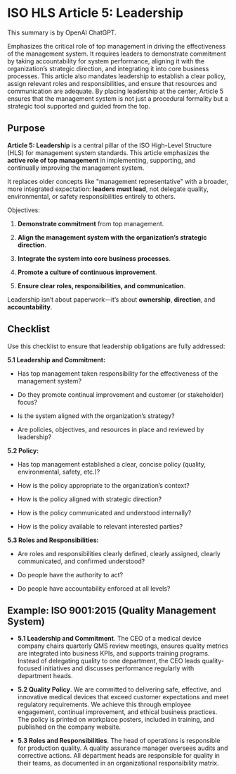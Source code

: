 # ISO HLS Article 5: Leadership

This summary is by OpenAI ChatGPT.

Emphasizes the critical role of top management in driving the effectiveness of
the management system. It requires leaders to demonstrate commitment by taking
accountability for system performance, aligning it with the organization’s
strategic direction, and integrating it into core business processes. This
article also mandates leadership to establish a clear policy, assign relevant
roles and responsibilities, and ensure that resources and communication are
adequate. By placing leadership at the center, Article 5 ensures that the
management system is not just a procedural formality but a strategic tool
supported and guided from the top.

## Purpose

**Article 5: Leadership** is a central pillar of the ISO High-Level Structure
(HLS) for management system standards. This article emphasizes the **active role
of top management** in implementing, supporting, and continually improving the
management system.

It replaces older concepts like "management representative" with a broader, more
integrated expectation: **leaders must lead**, not delegate quality,
environmental, or safety responsibilities entirely to others.

Objectives:

1. **Demonstrate commitment** from top management.

2. **Align the management system with the organization’s strategic direction**.

3. **Integrate the system into core business processes**.

4. **Promote a culture of continuous improvement**.

5. **Ensure clear roles, responsibilities, and communication**.

Leadership isn’t about paperwork—it’s about **ownership**, **direction**, and **accountability**.

## Checklist

Use this checklist to ensure that leadership obligations are fully addressed:

**5.1 Leadership and Commitment:**

* Has top management taken responsibility for the effectiveness of the management system?

* Do they promote continual improvement and customer (or stakeholder) focus?

* Is the system aligned with the organization’s strategy?

* Are policies, objectives, and resources in place and reviewed by leadership?

**5.2 Policy:**

* Has top management established a clear, concise policy (quality, environmental, safety, etc.)?

* How is the policy appropriate to the organization’s context?
  
* How is the policy aligned with strategic direction?

* How is the policy communicated and understood internally?
  
* How is the policy available to relevant interested parties?

**5.3 Roles and Responsibilities:**

* Are roles and responsibilities clearly defined, clearly assigned, clearly communicated, and confirmed understood?

* Do people have the authority to act?

* Do people have accountability enforced at all levels?

## Example: ISO 9001:2015 (Quality Management System)

* **5.1 Leadership and Commitment**. The CEO of a medical device company chairs
quarterly QMS review meetings, ensures quality metrics are integrated into
business KPIs, and supports training programs. Instead of delegating quality to
one department, the CEO leads quality-focused initiatives and discusses
performance regularly with department heads.

* **5.2 Quality Policy**. We are committed to delivering safe, effective, and
innovative medical devices that exceed customer expectations and meet regulatory
requirements. We achieve this through employee engagement, continual
improvement, and ethical business practices. The policy is printed on workplace
posters, included in training, and published on the company website.

* **5.3 Roles and Responsibilities**. The head of operations is responsible for
production quality. A quality assurance manager oversees audits and corrective
actions. All department heads are responsible for quality in their teams, as
documented in an organizational responsibility matrix.
